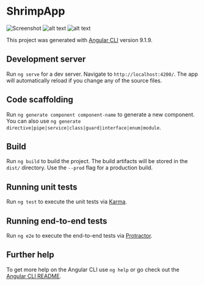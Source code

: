 # ShrimpApp


![Screenshot](https://github.com/EduBrQ/shrimpApp/tree/factory/src/assets/img/ss1.png)
![alt text](https://github.com/EduBrQ/shrimpApp/tree/factory/src/assets/img/ss2.jpeg?raw=true)
![alt text](https://github.com/EduBrQ/shrimpApp/tree/factory/src/assets/img/ssRacao.PNG?raw=true)

This project was generated with [Angular CLI](https://github.com/angular/angular-cli) version 9.1.9.

## Development server

Run `ng serve` for a dev server. Navigate to `http://localhost:4200/`. The app will automatically reload if you change any of the source files.

## Code scaffolding

Run `ng generate component component-name` to generate a new component. You can also use `ng generate directive|pipe|service|class|guard|interface|enum|module`.

## Build

Run `ng build` to build the project. The build artifacts will be stored in the `dist/` directory. Use the `--prod` flag for a production build.

## Running unit tests

Run `ng test` to execute the unit tests via [Karma](https://karma-runner.github.io).

## Running end-to-end tests

Run `ng e2e` to execute the end-to-end tests via [Protractor](http://www.protractortest.org/).

## Further help

To get more help on the Angular CLI use `ng help` or go check out the [Angular CLI README](https://github.com/angular/angular-cli/blob/master/README.md).
